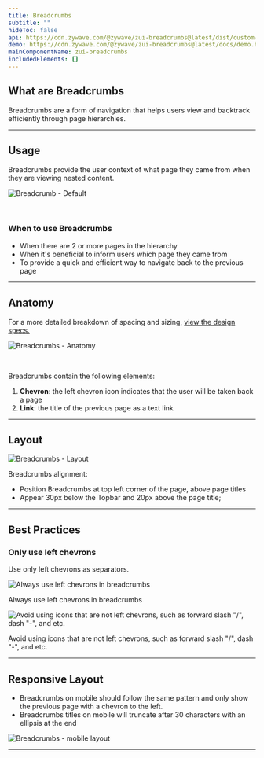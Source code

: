 ```yaml
---
title: Breadcrumbs
subtitle: ""
hideToc: false
api: https://cdn.zywave.com/@zywave/zui-breadcrumbs@latest/dist/custom-elements.json
demo: https://cdn.zywave.com/@zywave/zui-breadcrumbs@latest/docs/demo.html
mainComponentName: zui-breadcrumbs
includedElements: []
---
```

## What are Breadcrumbs

Breadcrumbs are a form of navigation that helps users view and backtrack efficiently through page hierarchies.

<hr>

## Usage

Breadcrumbs provide the user context of what page they came from when they are viewing nested content.

![Breadcrumb - Default](/images/breadcrumb-default.svg)

<br>

### When to use Breadcrumbs

* When there are 2 or more pages in the hierarchy
* When it's beneficial to inform users which page they came from
* To provide a quick and efficient way to navigate back to the previous page

<hr>

## Anatomy

For a more detailed breakdown of spacing and sizing, [view the design specs.](https://xd.adobe.com/view/cbf87f90-f0db-4b94-b430-55727a71b233-9eab/?hints=off)

![Breadcrumbs - Anatomy](/images/breadcrumb-anatomy.svg)

<br>

Breadcrumbs contain the following elements:

1. **Chevron**: the left chevron icon indicates that the user will be taken back a page
2. **Link**: the title of the previous page as a text link

<hr>

## Layout

![Breadcrumbs - Layout](/images/breadcrumb-layout.svg)

Breadcrumbs alignment:

* Position Breadcrumbs at top left corner of the page, above page titles
* Appear 30px below the Topbar and 20px above the page title;

<hr>

## Best Practices

</docs-spacer>

### Only ﻿use left chevrons

Use only left chevrons as separators.

<docs-grid columns="2">

<div>

![Always use left chevrons in breadcrumbs](/images/breadcrumbs-do-use-left-chevrons.svg)

<docs-do>
Always use left chevrons in breadcrumbs
</docs-do>

</div>

<div>

![Avoid using icons that are not left chevrons, such as forward slash "/", dash "-", and etc.](/images/breadcrumb-avoid-using-items-that-are-not-left-chevrons.svg)

<docs-do-not>
Avoid using icons that are not left chevrons, such as forward slash "/", dash "-", and etc.
</docs-do-not>

</div>

</docs-grid>

<docs-spacer>

</docs-spacer>

<hr>

## Responsive Layout

* Breadcrumbs on mobile should follow the same pattern and only show the previous page with a chevron to the left.
* Breadcrumbs titles on mobile will truncate after 30 characters with an ellipsis at the end

![Breadcrumbs - mobile layout](/images/moble.png)

<hr>